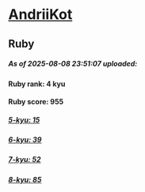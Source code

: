 # [AndriiKot](https://www.codewars.com/users/AndriiKot) 
## Ruby

##### As of 2025-08-08 23:51:07 uploaded:

#### Ruby rank: 4 kyu

#### Ruby score: 955

##### [5-kyu: 15](https://github.com/AndriiKot/Ruby__CodeWars/tree/main/kyu-5)

##### [6-kyu: 39](https://github.com/AndriiKot/Ruby__CodeWars/tree/main/kyu-6)

##### [7-kyu: 52](https://github.com/AndriiKot/Ruby__CodeWars/tree/main/kyu-7)

##### [8-kyu: 85](https://github.com/AndriiKot/Ruby__CodeWars/tree/main/kyu-8)

